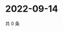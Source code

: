 # 2022-09-14

共 0 条

<!-- BEGIN WEIBO -->
<!-- 最后更新时间 Wed Sep 14 2022 08:32:45 GMT+0800 (China Standard Time) -->

<!-- END WEIBO -->
